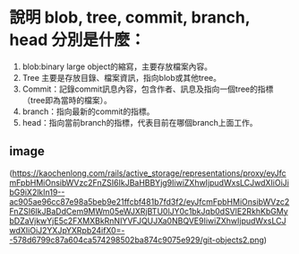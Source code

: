 # 說明 blob, tree, commit, branch, head 分別是什麼：

1. blob:binary large object的縮寫，主要存放檔案內容。
2. Tree 主要是存放目錄、檔案資訊，指向blob或其他tree。
3. Commit：記錄commit訊息內容，包含作者、訊息及指向一個tree的指標（tree即為當時的檔案）。
4. branch：指向最新的commit的指標。
5. head：指向當前branch的指標，代表目前在哪個branch上面工作。

## image
(https://kaochenlong.com/rails/active_storage/representations/proxy/eyJfcmFpbHMiOnsibWVzc2FnZSI6IkJBaHBBYjg9IiwiZXhwIjpudWxsLCJwdXIiOiJibG9iX2lkIn19--ac905ae96cc87e98a5beb9e21ffcbf481b7fd3f2/eyJfcmFpbHMiOnsibWVzc2FnZSI6IkJBaDdCem9MWm05eWJXRjBTU0lJY0c1bkJqb0dSVlE2RkhKbGMybDZaVjkwYjE5c2FXMXBkRnNIYVFJQUJXa0NBQVE9IiwiZXhwIjpudWxsLCJwdXIiOiJ2YXJpYXRpb24ifX0=--578d6799c87a604ca574298502ba874c9075e929/git-objects2.png)
